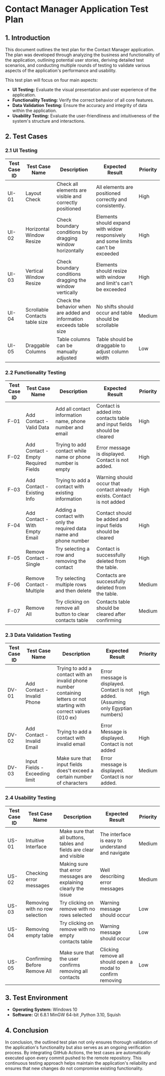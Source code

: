 # Contact Manager Application Test Plan

## 1. Introduction

This document outlines the test plan for the Contact Manager application. The plan was  developed through analyzing the business and functionality of the application, outlining potential user stories, deriving detailed test scenarios, and conducting multiple rounds of testing to validate various aspects of the application's performance and usability.

This test plan will focus on four main aspects:

* **UI Testing:** Evaluate the visual presentation and user experience of the application.
* **Functionality Testing:** Verify the correct behavior of all core features.
* **Data Validation Testing:** Ensure the accuracy and integrity of data within the application.
* **Usability Testing:** Evaluate the user-friendliness and intuitiveness of the system's structure and interactions.

## 2. Test Cases

### 2.1 UI Testing

| Test Case ID | Test Case Name | Description | Expected Result | Priority | 
|---|---|---|---|---|
| UI-01 | Layout Check | Check all elements are visible and correctly positioned | All elements are positioned correctly and consistently. | High |
| UI-02 | Horizontal Window Resize | Check boundary conditions by dragging window horizontally | Elements should expand with widow responsively and some limits can't be exceeded | High |
| UI-03 | Vertical Window Resize | Check boundary conditions dragging the window vertically | Elements should resize with window and limit's can't be exceeded | High |
| UI-04 | Scrollable Contacts table size | Check the behavior when are added and information exceeds table size | No shifts should occur and table should be scrollable | Medium
| UI-05 | Draggable Columns |Table columns can be manually adjusted | Table should be draggable to adjust column width | Low


### 2.2 Functionality Testing

| Test Case ID | Test Case Name | Description | Expected Result | Priority |
|---|---|---|---|---|
| F-01 | Add Contact - Valid Data | Add all contact information name, phone number and email | Contact is added into contacts table and input fields should be cleared | High |
| F-02 | Add Contact - Empty Required Fields | Trying to add contact while name or phone number is empty | Error message is displayed. Contact is not added. | High |
| F-03 | Add Contact - Existing Info | Trying to add a contact with existing information | Warning should occur that contact already exists. Contact is not added | High
| F-04 | Add Contact - With Empty Email | Adding a contact with only the required data name and phone number | Contact should be added and input fields should be cleared | High | 
| F-05 | Remove Contact - Single | Try selecting a row and removing the contact | Contact is successfully deleted from the table. | High |
| F-06 | Remove Contact - Multiple | Try selecting multiple rows and then delete | Contacts are successfully deleted from the table. | Medium |
| F-07 | Remove All | Try clicking on remove all button to clear contacts table | Contacts table should be cleared after confirming | Medium

### 2.3 Data Validation Testing

| Test Case ID | Test Case Name | Description | Expected Result | Priority |
|---|---|---|---|---|
| DV-01 | Add Contact - Invalid Phone | Trying to add a contact with an invalid phone number containing letters or not starting with correct values (010 ex) | Error message is displayed. Contact is not added. (Assuming only Egyptian numbers) | High | 
| DV-02 | Add Contact - Invalid Email |Trying to add a contact with invalid email | Error Message is displayed. Contact is not added | High | 
| DV-03 | Input Fields - Exceeding limit | Make sure that input fields does't exceed a certain number of characters | Error message is displayed. Contact is nor added. | Medium | 


### 2.4 Usability Testing

| Test Case ID | Test Case Name | Description | Expected Result | Priority |
|---|---|---|---|---|
| US-01 | Intuitive Interface | Make sure that all buttons, tables and fields are clear and visible | The interface is easy to understand and navigate | Medium |
| US-02 | Checking error messages | Making sure that error messages are explaining clearly the issue | Well describing error messages | Medium |
| US-03 | Removing with no row selection | Try clicking on remove with no rows selected | Warning message should occur | Low |
| US-04 | Removing empty table | Try clicking on remove with no empty contacts table | Warning message should occur | Low |
| US-05 | Confirming Before Remove All | Make sure that the user confirms removing all contacts | Clicking remove all should open a modal to confirm removing | Low |

## 3. Test Environment

* **Operating System:** Windows 10
* **Software:** Qt 6.8.1 MinGW 64-bit ,Python 3.10, Squish 

## 4. Conclusion
In conclusion, the outlined test plan not only ensures thorough validation of the application's functionality but also serves as an ongoing verification process. By integrating GitHub Actions, the test cases are automatically executed upon every commit pushed to the remote repository. This continuous testing approach helps maintain the application's reliability and ensures that new changes do not compromise existing functionality.
